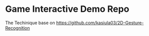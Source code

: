 # Game Interactive Demo Repo   

The Techinique base on https://github.com/kasiula03/2D-Gesture-Recognition 
